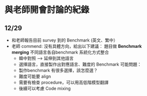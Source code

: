 # 與老師開會討論的紀錄
## 12/29
- 和老師報告目前 survey 到的 Benchmark (英文、繁中）
- 老師 commend: 沒有具體方向，給出以下建議：
  題目做 **Benchmark merging**
  不同語言各自benchmark 系統化方式整合
  - 韓中對照 —> 延伸到其他語言
  - 選擇語言，直接製作出對應語言、難度的 Benchmark
  可能問題：
  - 製作benchmark 有很多選擇，該怎麼選？
  - 難度可能要 align
  - 需要有檢查 procedure，可以用高低階模型翻譯
  - 後續可以考慮 Code mixing
